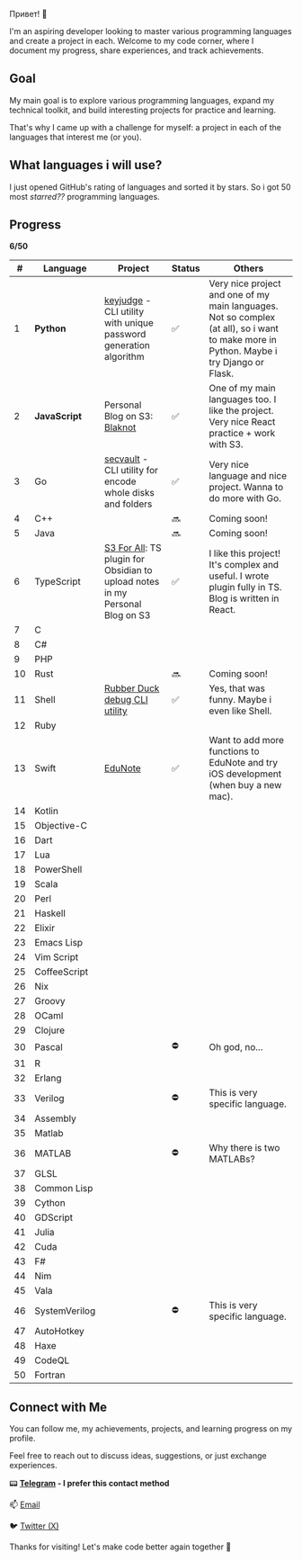Привет! 👋

I'm an aspiring developer looking to master various programming languages and create a project in each. Welcome to my code corner,
where I document my progress, share experiences, and track achievements.

## Goal
My main goal is to explore various programming languages, expand my technical toolkit, and build interesting projects for practice and learning.

That's why I came up with a challenge for myself: a project in each of the languages that interest me (or you).

## What languages i will use?
I just opened GitHub's rating of languages and sorted it by stars. So i got 50 most *starred??* programming languages.

## Progress

**6/50**

| # | Language      | Project | Status | Others |
| --- | --------------- | --------- | --------| -------- |
| 1 | **Python**        | [keyjudge](https://github.com/zabojeb/keyjudge) - CLI utility with unique password generation algorithm | ✅ | Very nice project and one of my main languages. Not so complex (at all), so i want to make more in Python. Maybe i try Django or Flask. |
| 2 | **JavaScript**    | Personal Blog on S3: [Blaknot](https://github.com/zabojeb/blaknot) | ✅ | One of my main languages too. I like the project. Very nice React practice + work with S3. |
| 3 | Go            | [secvault](https://github.com/zabojeb/secvault) - CLI utility for encode whole disks and folders | ✅ | Very nice language and nice project. Wanna to do more with Go. |
| 4 | C++           |         | 🔜 | Coming soon! |
| 5 | Java          |         | 🔜 | Coming soon! |
| 6 | TypeScript    | [S3 For All](https://github.com/zabojeb/s3-for-all): TS plugin for Obsidian to upload notes in my Personal Blog on S3 | ✅ | I like this project! It's complex and useful. I wrote plugin fully in TS. Blog is written in React. |
| 7 | C             |         |        |        |
| 8 | C#            |         |        |        |
| 9 | PHP           |         |        |        |
| 10| Rust          |         | 🔜 | Coming soon! |
| 11| Shell         | [Rubber Duck debug CLI utility](https://github.com/zabojeb/rubberduck_debug) | ✅ | Yes, that was funny. Maybe i even like Shell. |
| 12| Ruby          |         |        |        |
| 13| Swift         | [EduNote](https://github.com/zabojeb/EduNote) | ✅ | Want to add more functions to EduNote and try iOS development (when buy a new mac). |
| 14| Kotlin        |         |        |        |
| 15| Objective-C   |         |        |        |
| 16| Dart          |         |        |        |
| 17| Lua           |         |        |        |
| 18| PowerShell    |         |        |        |
| 19| Scala         |         |        |        |
| 20| Perl          |         |        |        |
| 21| Haskell       |         |        |        |
| 22| Elixir        |         |        |        |
| 23| Emacs Lisp    |         |        |        |
| 24| Vim Script    |         |        |        |
| 25| CoffeeScript  |         |        |        |
| 26| Nix           |         |        |        |
| 27| Groovy        |         |        |        |
| 28| OCaml         |         |        |        |
| 29| Clojure       |         |        |        |
| 30| Pascal        |         | ⛔ | Oh god, no... |
| 31| R             |         |        |        |
| 32| Erlang        |         |        |        |
| 33| Verilog       |         | ⛔ | This is very specific language. |
| 34| Assembly      |         |        |        |
| 35| Matlab        |         |        |        |
| 36| MATLAB        |         | ⛔ | Why there is two MATLABs? |
| 37| GLSL          |         |        |        |
| 38| Common Lisp   |         |        |        |
| 39| Cython        |         |        |        |
| 40| GDScript      |         |        |        |
| 41| Julia         |         |        |        |
| 42| Cuda          |         |        |        |
| 43| F#            |         |        |        |
| 44| Nim           |         |        |        |
| 45| Vala          |         |        |        |
| 46| SystemVerilog |         | ⛔ | This is very specific language. |
| 47| AutoHotkey    |         |        |        |
| 48| Haxe          |         |        |        |
| 49| CodeQL        |         |        |        |
| 50| Fortran       |         |        |        |

## Connect with Me

You can follow me, my achievements, projects, and learning progress on my profile.

Feel free to reach out to discuss ideas, suggestions, or just exchange experiences.

📟 **[Telegram](https://t.me/zabojeb) - I prefer this contact method**

📫 [Email](mailto:zabojeb@bk.ru)

🐦 [Twitter (X)](https://twitter.com/zabojeb)

Thanks for visiting! Let's make code better again together 🚀
